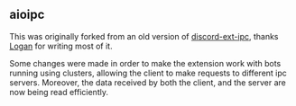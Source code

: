 ## aioipc

This was originally forked from an old version of [discord-ext-ipc](https://github.com/Ext-Creators/discord-ext-ipc),
thanks [Logan](https://github.com/lgaan) for writing most of it.

Some changes were made in order to make the extension work with bots running using clusters, allowing the client to make
requests to different ipc servers. Moreover, the data received by both the client, and the server are now being read
efficiently.
